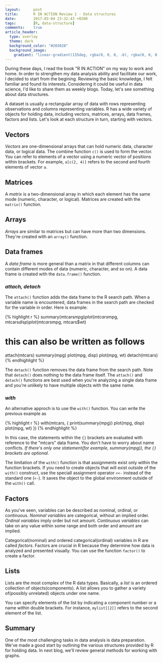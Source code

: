 ```yaml
---
layout:      post
title:       R IN ACTION Review 1 - Data structures
date:        2017-03-04 23:32:43 +0200
tags:        [R, data-structure]
comments:    true
article_header:
  type: overlay
  theme: dark
  background_color: "#203028"
  background_image:
    gradient: "linear-gradient(135deg, rgba(0, 0, 0, .6), rgba(0, 0, 0, .4))"
---
```


During these days, I read the book "R IN ACTION" on my way to work and home. In
order to strengthen my data analysis ability and facilitate our work, I decided
to start from the begining. Reviewing the basic knowledge, I felt familiar and
found its interests. Considering it could be useful in data science, I'd like to
share them as weekly blogs. Today, let's see something about data structures.

A dataset is usually a rectangular array of data with rows representing
observations and columns representing variables. R has a wide variety of objects
for holding data, including vectors, matrices, arrays, data frames, factors and
lists. Let's look at each structure in turn, starting with vectors.

## Vectors
_Vectors_ are one-dimensional arrays that can hold numeric data, character data,
or logical data. The combine function `c()` is used to form the vector. You can
refer to elements of a vector using a numeric vector of positions within
brackets. For example, `a[c(2, 4)]` refers to the second and fourth elements of
vector `a`.

## Matrices
A _matrix_ is a two-dimensional array in which each element has the same mode
(numeric, character, or logical). Matrices are created with the `matrix()`
function.

## Arrays
_Arrays_ are similar to matrices but can have more than two dimensions. They're
created with an `array()` function.

## Data frames
A _data frame_ is more general than a matrix in that different columns can
contain different modes of data (numeric, character, and so on). A data frame is
created with the `data.frame()` function.

### _attach, detach_
The `attach()` function adds the data frame to the R search path. When a
variable name is encountered, data frames in the search path are checked for the
variable in order. Here is example:

{% highlight r %}
summary(mtcars$mpg)
plot(mtcars$mpg, mtcars$disp)
plot(mtcars$mpg, mtcars$wt)

# this can also be written as follows
attach(mtcars)
  summary(mpg)
  plot(mpg, disp)
  plot(mpg, wt)
detach(mtcars)
{% endhighlight %}

The `detach()` function removes the data frame from the search path. Note that
`detach()` does nothing to the data frame itself. The `attach()` and `detach()`
functions are best used when you're analyzing a single data frame and you're
unlikely to have multiple objects with the same name.

### _with_
An alternative approch is to use the `with()` function. You can write the
previous example as

{% highlight r %}
with(mtcars, {
  print(summary(mpg))
  plot(mpg, disp)
  plot(mpg, wt)
})
{% endhighlight %}

In this case, the statements within the `{}` brackets are evaluated with
reference to the "mtcars" data frame. You don't have to worry about name
conflicts. _If there's only one statement(for example, summary(mpg)), the `{}`
brackets are optional._

The limitation of the `with()` function is that assignments exist only within
the function brackets. If you need to create objects that will exist outside of
the `with()` construct, use the speciall assignment operator `<<-` instead of
the standard one (`<-`). It saves the object to the global environment outside
of the `with()` call.

## Factors
As you've seen, variables can be described as nominal, ordinal, or continuous.
_Nominal variables_ are categorical, without an implied order. _Ordinal
variables_ imply order but not amount. _Continuous variables_ can take on any
value within some range and both order and amount are implied.

Categorical(nominal) and ordered categorical(ordinal) variables in R are called
_factors_. Factors are crucial in R because they determine how data is analyzed
and presented visually. You can use the function `factor()` to create a factor.

## Lists
Lists are the most complex of the R data types. Basically, a _list_ is an
ordered collection of objects(components). A list allows you to gather a variety
of(possibly unrelated) objects under one name.

You can specify elements of the list by indicating a component number or a name
within double brackets. For instance, `mylist[[2]]` refers to the second element
of the list.

## Summary
One of the most challenging tasks in data analysis is data preparation. We've
made a good start by outlining the various structures provided by R for holding
data. In next blog, we'll review general methods for working with graphs.
